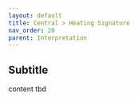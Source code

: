 ```yaml
---
layout: default
title: Central > Heating Signature
nav_order: 20
parent: Interpretation
---
```


## Subtitle
content tbd